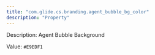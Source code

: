 ```yaml
---
title: "com.glide.cs.branding.agent_bubble_bg_color"
description: "Property"
---
```


Description: Agent Bubble Background

Value: `#E9EDF1`